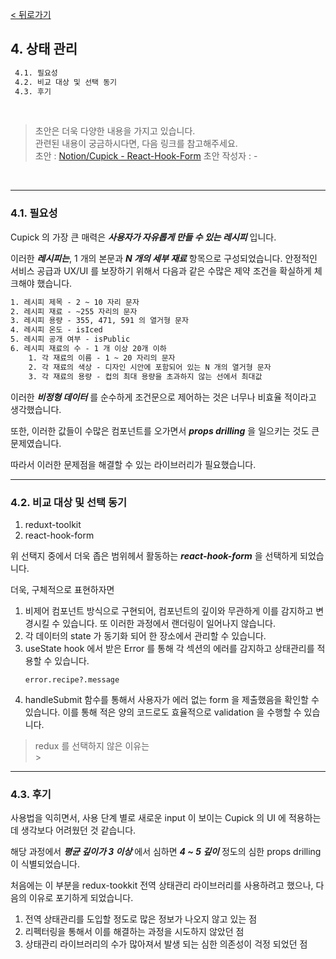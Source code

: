 [< 뒤로가기](./README.md)

## 4. 상태 관리

```cmd
 4.1. 필요성
 4.2. 비교 대상 및 선택 동기
 4.3. 후기
```

<br>

> 초안은 더욱 다양한 내용을 가지고 있습니다. <br>
> 관련된 내용이 궁금하시다면, 다음 링크를 참고해주세요. <br>
> 초안 : [Notion/Cupick - React-Hook-Form](https://www.notion.so/5e458f2e19c544dc99651f3af3e59d9c#312e5ff3d8fc4a35a3547ca6044b2ef9)
> 초안 작성자 : -

<br>
<hr>

### 4.1. 필요성

Cupick 의 가장 큰 매력은 ***사용자가 자유롭게 만들 수 있는 레시피*** 입니다.

이러한 ***레시피는***, 1 개의 본문과 ***N 개의 세부 재료*** 항목으로 구성되었습니다. 안정적인 서비스 공급과 UX/UI 를 보장하기 위해서 다음과 같은 수많은 제약 조건을 확실하게 체크해야 했습니다.

```cmd
1. 레시피 제목 - 2 ~ 10 자리 문자
2. 레시피 재료 - ~255 자리의 문자
3. 레시피 용량 - 355, 471, 591 의 열거형 문자
4. 레시피 온도 - isIced
5. 레시피 공개 여부 - isPublic
6. 레시피 재료의 수 - 1 개 이상 20개 이하
    1. 각 재료의 이름 - 1 ~ 20 자리의 문자
    2. 각 재료의 색상 - 디자인 시안에 포함되어 있는 N 개의 열거형 문자
    3. 각 재료의 용량 - 컵의 최대 용량을 초과하지 않는 선에서 최대값
```

이러한 ***비정형 데이터*** 를 순수하게 조건문으로 제어하는 것은 너무나 비효율 적이라고 생각했습니다.

또한, 이러한 값들이 수많은 컴포넌트를 오가면서 ***props drilling*** 을 일으키는 것도 큰 문제였습니다.

따라서 이러한 문제점을 해결할 수 있는 라이브러리가 필요했습니다.

<hr>

### 4.2. 비교 대상 및 선택 동기

1. reduxt-toolkit
2. react-hook-form

위 선택지 중에서 더욱 좁은 범위헤서 활동하는 ***react-hook-form*** 을 선택하게 되었습니다.

더욱, 구체적으로 표현하자면 <br>

1. 비제어 컴포넌트 방식으로 구현되어, 컴포넌트의 깊이와 무관하게 이를 감지하고 변경시킬 수 있습니다. 또 이러한 과정에서 랜더링이 일어나지 않습니다.
2. 각 데이터의 state 가 동기화 되어 한 장소에서 관리할 수 있습니다.
3. useState hook 에서 받은 Error 를 통해 각 섹션의 에러를 감지하고 상태관리를 적용할 수 있습니다.
    ```
    error.recipe?.message
    ```
4. handleSubmit 함수를 통해서 사용자가 에러 없는 form 을 제출했음을 확인할 수 있습니다. 이를 통해 적은 양의 코드로도 효율적으로 validation 을 수행할 수 있습니다.

> redux 를 선택하지 않은 이유는 <br>
    >

<hr>

### 4.3. 후기

사용법을 익히면서, 사용 단계 별로 새로운 input 이 보이는 Cupick 의 UI 에 적용하는 데 생각보다 어려웠던 것 같습니다.

해당 과정에서 ***평균 깊이가 3 이상*** 에서 심하면 ***4 ~ 5 깊이*** 정도의 심한 props drilling 이 식별되었습니다.

처음에는 이 부분을 redux-tookkit 전역 상태관리 라이브러리를 사용하려고 했으나, 다음의 이유로 포기하게 되었습니다.

1. 전역 상태관리를 도입할 정도로 많은 정보가 나오지 않고 있는 점
2. 리펙터링을 통해서 이를 해결하는 과정을 시도하지 않았던 점
3. 상태관리 라이브러리의 수가 많아져서 발생 되는 심한 의존성이 걱정 되었던 점